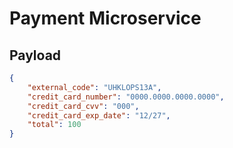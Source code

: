 # Payment Microservice

## Payload
```json
{
    "external_code": "UHKLOPS13A",
    "credit_card_number": "0000.0000.0000.0000",
    "credit_card_cvv": "000",
    "credit_card_exp_date": "12/27",
    "total": 100
}
```